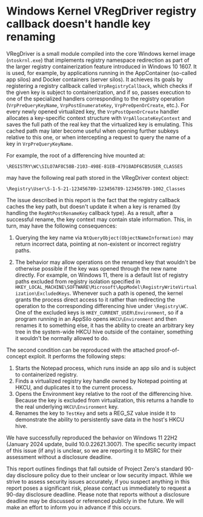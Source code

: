 # Windows Kernel VRegDriver registry callback doesn't handle key renaming

VRegDriver is a small module compiled into the core Windows kernel image (`ntoskrnl.exe`) that implements registry namespace redirection as part of the larger registry containerization feature introduced in Windows 10 1607. It is used, for example, by applications running in the AppContainer (so-called app silos) and Docker containers (server silos). It achieves its goals by registering a registry callback called `VrpRegistryCallback`, which checks if the given key is subject to containerization, and if so, passes execution to one of the specialized handlers corresponding to the registry operation (`VrpPreQueryKeyName`, `VrpPostEnumerateKey`, `VrpPreOpenOrCreate`, etc.). For every newly opened virtualized key, the `VrpPostOpenOrCreate` handler allocates a key-specific context structure with `VrpAllocateKeyContext` and saves the full path of the real key that the virtualized key is emulating. This cached path may later become useful when opening further subkeys relative to this one, or when intercepting a request to query the name of a key in `VrpPreQueryKeyName`.

For example, the root of a differencing hive mounted at:

```
\REGISTRY\WC\SILO7AF8C58B-2103-498E-81EB-47918ADF6CB5USER_CLASSES
```

may have the following real path stored in the VRegDriver context object:

```
\Registry\User\S-1-5-21-123456789-123456789-123456789-1002_Classes
```

The issue described in this report is the fact that the registry callback caches the key path, but doesn't update it when a key is renamed (by handling the `RegNtPostRenameKey` callback type). As a result, after a successful rename, the key context may contain stale information. This, in turn, may have the following consequences:

1. Querying the key name via `NtQueryObject(ObjectNameInformation)` may return incorrect data, pointing at non-existent or incorrect registry paths.

2. The behavior may allow operations on the renamed key that wouldn't be otherwise possible if the key was opened through the new name directly. For example, on Windows 11, there is a default list of registry paths excluded from registry isolation specified in `HKEY_LOCAL_MACHINE\SOFTWARE\Microsoft\AppModel\RegistryWriteVirtualization\ExcludedKeys`. Whenever such a path is opened, the kernel grants the process direct access to it rather than redirecting the operation to the corresponding differencing hive under `\Registry\WC`. One of the excluded keys is `HKEY_CURRENT_USER\Environment`, so if a program running in an AppSilo opens `HKCU\Environment` and then renames it to something else, it has the ability to create an arbitrary key tree in the system-wide HKCU hive outside of the container, something it wouldn't be normally allowed to do.

The second condition can be reproduced with the attached proof-of-concept exploit. It performs the following steps:

1. Starts the Notepad process, which runs inside an app silo and is subject to containerized registry.
2. Finds a virtualized registry key handle owned by Notepad pointing at HKCU, and duplicates it to the current process.
3. Opens the Environment key relative to the root of the differencing hive. Because the key is excluded from virtualization, this returns a handle to the real underlying `HKCU\Environment` key.
4. Renames the key to `TestKey` and sets a REG_SZ value inside it to demonstrate the ability to persistently save data in the host's HKCU hive.

We have successfully reproduced the behavior on Windows 11 22H2 (January 2024 update, build 10.0.22621.3007). The specific security impact of this issue (if any) is unclear, so we are reporting it to MSRC for their assessment without a disclosure deadline.

This report outlines findings that fall outside of Project Zero's standard 90-day disclosure policy due to their unclear or low security impact. While we strive to assess security issues accurately, if you suspect anything in this report poses a significant risk, please contact us immediately to request a 90-day disclosure deadline. Please note that reports without a disclosure deadline may be discussed or referenced publicly in the future. We will make an effort to inform you in advance if this occurs.